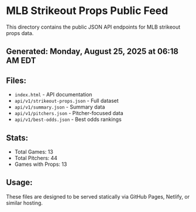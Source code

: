 # MLB Strikeout Props Public Feed

This directory contains the public JSON API endpoints for MLB strikeout props data.

## Generated: Monday, August 25, 2025 at 06:18 AM EDT

## Files:
- `index.html` - API documentation
- `api/v1/strikeout-props.json` - Full dataset
- `api/v1/summary.json` - Summary data
- `api/v1/pitchers.json` - Pitcher-focused data  
- `api/v1/best-odds.json` - Best odds rankings

## Stats:
- Total Games: 13
- Total Pitchers: 44
- Games with Props: 13

## Usage:
These files are designed to be served statically via GitHub Pages, Netlify, or similar hosting.
